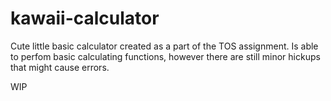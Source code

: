 # kawaii-calculator

Cute little basic calculator created as a part of the TOS assignment.
Is able to perfom basic calculating functions, however there are still minor hickups that might cause errors.

WIP
